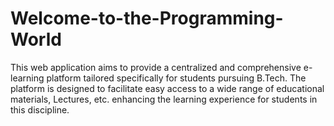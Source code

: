 # Welcome-to-the-Programming-World
This web application aims to provide a centralized and comprehensive e-learning platform tailored specifically for students pursuing B.Tech. The platform is designed to facilitate easy access to a wide range of educational materials, Lectures, etc. enhancing the learning experience for students in this discipline.  
